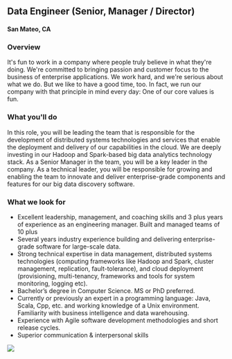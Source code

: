 ## Data Engineer (Senior, Manager / Director)
#### San Mateo, CA

### Overview
It's fun to work in a company where people truly believe in what they're doing. We're committed to bringing passion and customer focus to the business of enterprise applications. We work hard, and we're serious about what we do. But we like to have a good time, too. In fact, we run our company with that principle in mind every day: One of our core values is fun.

### What you'll do
In this role, you will be leading the team that is responsible for the development of distributed systems technologies and services that enable the deployment and delivery of our capabilities in the cloud.  We are deeply investing in our Hadoop and Spark-based big data analytics technology stack.  As a Senior Manager in the team, you will be a key leader in the company. As a technical leader, you will be responsible for growing and enabling the team to innovate and deliver enterprise-grade components and features for our big data discovery software.

### What we look for
+	Excellent leadership, management, and coaching skills and 3 plus years of experience as an engineering manager.  Built and managed teams of 10 plus
+	Several years industry experience building and delivering enterprise-grade software for large-scale data.
+	Strong technical expertise in data management, distributed systems technologies (computing frameworks like Hadoop and Spark, cluster management, replication, fault-tolerance), and cloud deployment (provisioning, multi-tenancy, frameworks and tools for system monitoring, logging etc).
+	Bachelor’s degree in Computer Science.  MS or PhD preferred.
+	Currently or previously an expert in a programming language: Java, Scala, Cpp, etc. and working knowledge of a Unix environment.  Familiarity with business intelligence and data warehousing.
+	Experience with Agile software development methodologies and short release cycles.
+	Superior communication & interpersonal skills


[<img src='https://dabuttonfactory.com/button.png?t=Apply&f=Calibri-Bold&ts=24&tc=fff&tshs=1&tshc=000&hp=20&vp=8&c=5&bgt=gradient&bgc=3d85c6&ebgc=073763'>](https://letsrockit.co/users/auth/github?interested=true&job_id=v29ya2rheq-data-engineer-senior-manager-director)
